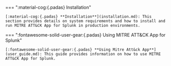 === ":material-cog:{.padas} Installation"

    [:material-cog:{.padas} **Installation**](installation.md): This section provides details on system requirements and how to install and run MITRE ATT&CK App for Splunk in production environments.

=== ":fontawesome-solid-user-gear:{.padas} Using MITRE ATT&CK App for Splunk"

    [:fontawesome-solid-user-gear:{.padas} **Using Mitre Att&ck App**](user_guide.md): This guide provides information on how to use MITRE ATT&CK App for Splunk.
